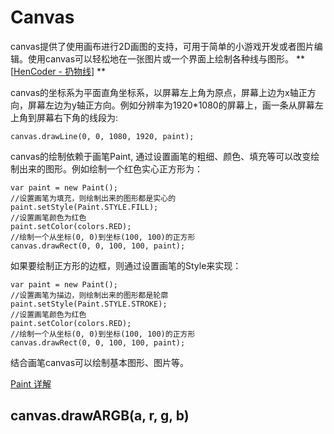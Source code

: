 # Canvas

canvas提供了使用画布进行2D画图的支持，可用于简单的小游戏开发或者图片编辑。使用canvas可以轻松地在一张图片或一个界面上绘制各种线与图形。
**[[HenCoder - 扔物线](https://hencoder.com/)] **

canvas的坐标系为平面直角坐标系，以屏幕左上角为原点，屏幕上边为x轴正方向，屏幕左边为y轴正方向。例如分辨率为1920*1080的屏幕上，画一条从屏幕左上角到屏幕右下角的线段为:

```
canvas.drawLine(0, 0, 1080, 1920, paint);
```

canvas的绘制依赖于画笔Paint, 通过设置画笔的粗细、颜色、填充等可以改变绘制出来的图形。例如绘制一个红色实心正方形为：
```
var paint = new Paint();
//设置画笔为填充，则绘制出来的图形都是实心的
paint.setStyle(Paint.STYLE.FILL);
//设置画笔颜色为红色
paint.setColor(colors.RED);
//绘制一个从坐标(0, 0)到坐标(100, 100)的正方形
canvas.drawRect(0, 0, 100, 100, paint);
```

如果要绘制正方形的边框，则通过设置画笔的Style来实现：
```
var paint = new Paint();
//设置画笔为描边，则绘制出来的图形都是轮廓
paint.setStyle(Paint.STYLE.STROKE);
//设置画笔颜色为红色
paint.setColor(colors.RED);
//绘制一个从坐标(0, 0)到坐标(100, 100)的正方形
canvas.drawRect(0, 0, 100, 100, paint);
```

结合画笔canvas可以绘制基本图形、图片等。

[Paint 详解](https://hencoder.com/ui-1-2/)

## canvas.drawARGB(a, r, g, b)


 